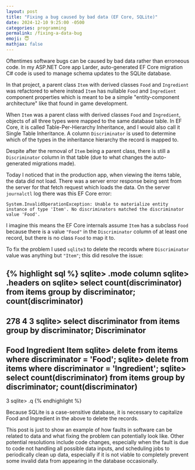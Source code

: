 ```yaml
---
layout: post
title: "Fixing a bug caused by bad data (EF Core, SQLite)"
date: 2024-12-10 9:25:00 -0500
categories: programming
permalink: /fixing-a-data-bug
emoji: 😇
mathjax: false
---
```


Oftentimes software bugs can be caused by bad data rather than erroneous code. In my ASP.NET Core app Larder, auto-generated EF Core migration C# code is used to manage schema updates to the SQLite database.

In that project, a parent class `Item` with derived classes `Food` and `Ingredient` was refactored to where instead `Item` has nullable `Food` and `Ingredient` component properties which is meant to be a simple "entity-component architecture" like that found in game development.

When `Item` was a parent class with derived classes `Food` and `Ingredient`, objects of all three types were mapped to the same database table. In EF Core, it is called Table-Per-Hierarchy Inheritance, and I would also call it Single Table Inheritance. A column `Discriminator` is used to determine which of the types in the inheritance hierarchy the record is mapped to.

Despite after the removal of `Item` being a parent class, there is still a `Discriminator` column in that table (due to what changes the auto-generated migrations made).

Today I noticed that in the production app, when viewing the items table, the data did not load. There was a server error response being sent from the server for that fetch request which loads the data. On the server `journalctl` log there was this EF Core error:

`System.InvalidOperationException: Unable to materialize entity instance of type 'Item'. No discriminators matched the discriminator value 'Food'.`

I imagine this means the EF Core internals assume `Item` has a subclass `Food` because there is a value `"Food"` in the `Discriminator` column of at least one record, but there is no class `Food` to map it to.

To fix the problem I used `sqlite3` to delete the records where `Discriminator` value was anything but `"Item"`; this did resolve the issue:

{% highlight sql %}
sqlite> .mode column
sqlite> .headers on
sqlite> select count(discriminator) from items group by discriminator;
count(discriminator)
--------------------
278
4
3
sqlite> select discriminator from items group by discriminator;
Discriminator
-------------
Food
Ingredient
Item
sqlite> delete from items where discriminator = 'Food';
sqlite> delete from items where discriminator = 'Ingredient';
sqlite> select count(discriminator) from items group by discriminator;
count(discriminator)
--------------------
3
sqlite> .q
{% endhighlight %}

Because SQLite is a case-sensitive database, it is necessary to capitalize Food and Ingredient in the above to delete the records.

This post is just to show an example of how faults in software can be related to data and what fixing the problem can potentially look like. Other potential resolutions include code changes, especially when the fault is due to code not handling all possible data inputs, and scheduling jobs to periodically clean up data, especially if it is not viable to completely prevent some invalid data from appearing in the database occasionally.